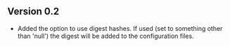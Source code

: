 ## Version 0.2

- Added the option to use digest hashes. If used (set to something other than 'null') the digest will be added to the
  configuration files.